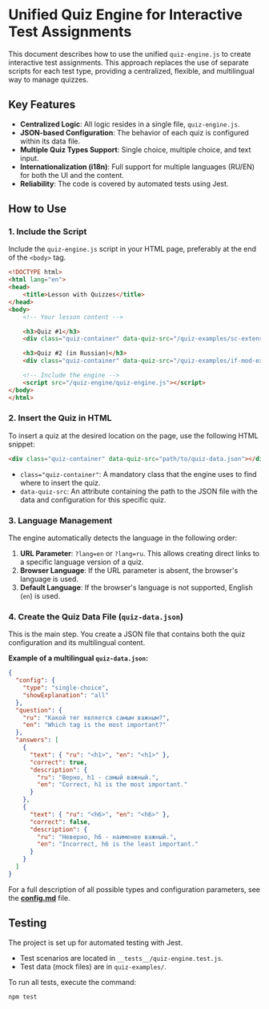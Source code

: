 # Unified Quiz Engine for Interactive Test Assignments

This document describes how to use the unified `quiz-engine.js` to create interactive test assignments. This approach replaces the use of separate scripts for each test type, providing a centralized, flexible, and multilingual way to manage quizzes.

## Key Features

-   **Centralized Logic**: All logic resides in a single file, `quiz-engine.js`.
-   **JSON-based Configuration**: The behavior of each quiz is configured within its data file.
-   **Multiple Quiz Types Support**: Single choice, multiple choice, and text input.
-   **Internationalization (i18n)**: Full support for multiple languages (RU/EN) for both the UI and the content.
-   **Reliability**: The code is covered by automated tests using Jest.

## How to Use

### 1. Include the Script

Include the `quiz-engine.js` script in your HTML page, preferably at the end of the `<body>` tag.

```html
<!DOCTYPE html>
<html lang="en">
<head>
    <title>Lesson with Quizzes</title>
</head>
<body>
    <!-- Your lesson content -->

    <h3>Quiz #1</h3>
    <div class="quiz-container" data-quiz-src="/quiz-examples/sc-extension-mod.json"></div>

    <h3>Quiz #2 (in Russian)</h3>
    <div class="quiz-container" data-quiz-src="/quiz-examples/if-mod-extension.json"></div>

    <!-- Include the engine -->
    <script src="/quiz-engine/quiz-engine.js"></script>
</body>
</html>
```

### 2. Insert the Quiz in HTML

To insert a quiz at the desired location on the page, use the following HTML snippet:

```html
<div class="quiz-container" data-quiz-src="path/to/quiz-data.json"></div>
```

-   `class="quiz-container"`: A mandatory class that the engine uses to find where to insert the quiz.
-   `data-quiz-src`: An attribute containing the path to the JSON file with the data and configuration for this specific quiz.

### 3. Language Management

The engine automatically detects the language in the following order:
1.  **URL Parameter**: `?lang=en` or `?lang=ru`. This allows creating direct links to a specific language version of a quiz.
2.  **Browser Language**: If the URL parameter is absent, the browser's language is used.
3.  **Default Language**: If the browser's language is not supported, English (`en`) is used.

### 4. Create the Quiz Data File (`quiz-data.json`)

This is the main step. You create a JSON file that contains both the quiz configuration and its multilingual content.

**Example of a multilingual `quiz-data.json`:**
```json
{
  "config": {
    "type": "single-choice",
    "showExplanation": "all"
  },
  "question": {
    "ru": "Какой тег является самым важным?",
    "en": "Which tag is the most important?"
  },
  "answers": [
    {
      "text": { "ru": "<h1>", "en": "<h1>" },
      "correct": true,
      "description": {
        "ru": "Верно, h1 - самый важный.",
        "en": "Correct, h1 is the most important."
      }
    },
    {
      "text": { "ru": "<h6>", "en": "<h6>" },
      "correct": false,
      "description": {
        "ru": "Неверно, h6 - наименее важный.",
        "en": "Incorrect, h6 is the least important."
      }
    }
  ]
}
```

For a full description of all possible types and configuration parameters, see the [**config.md**](./config.md) file.

## Testing

The project is set up for automated testing with Jest.
-   Test scenarios are located in `__tests__/quiz-engine.test.js`.
-   Test data (mock files) are in `quiz-examples/`.

To run all tests, execute the command:
```bash
npm test
```
